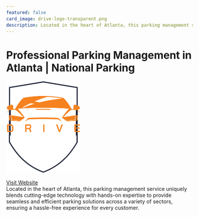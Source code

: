 ```yaml
---
featured: false
card_image: drive-logo-transparent.png
description: Located in the heart of Atlanta, this parking management service uniquely blends cutting-edge technology with hands-on expertise to provide seamless and efficient parking solutions across a variety of sectors, ensuring a hassle-free experience for every customer.
---
```


# Professional Parking Management in Atlanta | National Parking
<img src="drive-logo-transparent.png" alt="Logo" style="max-width: 200px; height: auto;">

<a href="https://national-parking.com/about/national-parking-of-atlanta/">Visit Website</a>  
Located in the heart of Atlanta, this parking management service uniquely blends cutting-edge technology with hands-on expertise to provide seamless and efficient parking solutions across a variety of sectors, ensuring a hassle-free experience for every customer.

